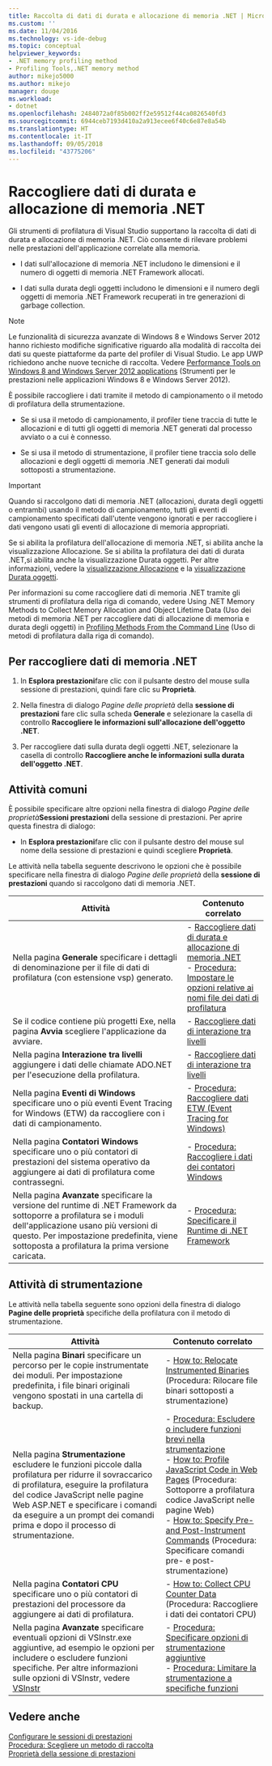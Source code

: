```yaml
---
title: Raccolta di dati di durata e allocazione di memoria .NET | Microsoft Docs
ms.custom: ''
ms.date: 11/04/2016
ms.technology: vs-ide-debug
ms.topic: conceptual
helpviewer_keywords:
- .NET memory profiling method
- Profiling Tools,.NET memory method
author: mikejo5000
ms.author: mikejo
manager: douge
ms.workload:
- dotnet
ms.openlocfilehash: 2484072a0f85b002ff2e59512f44ca0826540fd3
ms.sourcegitcommit: 6944ceb7193d410a2a913ecee6f40c6e87e8a54b
ms.translationtype: HT
ms.contentlocale: it-IT
ms.lasthandoff: 09/05/2018
ms.locfileid: "43775206"
---
```

# <a name="collect-net-memory-allocation-and-lifetime-data"></a>Raccogliere dati di durata e allocazione di memoria .NET

Gli strumenti di profilatura di Visual Studio supportano la raccolta di dati di durata e allocazione di memoria .NET. Ciò consente di rilevare problemi nelle prestazioni dell'applicazione correlate alla memoria.

- I dati sull'allocazione di memoria .NET includono le dimensioni e il numero di oggetti di memoria .NET Framework allocati.

- I dati sulla durata degli oggetti includono le dimensioni e il numero degli oggetti di memoria .NET Framework recuperati in tre generazioni di garbage collection.

> [!NOTE]
> Le funzionalità di sicurezza avanzate di Windows 8 e Windows Server 2012 hanno richiesto modifiche significative riguardo alla modalità di raccolta dei dati su queste piattaforme da parte del profiler di Visual Studio. Le app UWP richiedono anche nuove tecniche di raccolta. Vedere [Performance Tools on Windows 8 and Windows Server 2012 applications](../profiling/performance-tools-on-windows-8-and-windows-server-2012-applications.md) (Strumenti per le prestazioni nelle applicazioni Windows 8 e Windows Server 2012).

È possibile raccogliere i dati tramite il metodo di campionamento o il metodo di profilatura della strumentazione.

- Se si usa il metodo di campionamento, il profiler tiene traccia di tutte le allocazioni e di tutti gli oggetti di memoria .NET generati dal processo avviato o a cui è connesso.

- Se si usa il metodo di strumentazione, il profiler tiene traccia solo delle allocazioni e degli oggetti di memoria .NET generati dai moduli sottoposti a strumentazione.

> [!IMPORTANT]
> Quando si raccolgono dati di memoria .NET (allocazioni, durata degli oggetti o entrambi) usando il metodo di campionamento, tutti gli eventi di campionamento specificati dall'utente vengono ignorati e per raccogliere i dati vengono usati gli eventi di allocazione di memoria appropriati.

Se si abilita la profilatura dell'allocazione di memoria .NET, si abilita anche la visualizzazione Allocazione. Se si abilita la profilatura dei dati di durata .NET,si abilita anche la visualizzazione Durata oggetti. Per altre informazioni, vedere la [visualizzazione Allocazione](../profiling/dotnet-memory-allocations-view.md) e la [visualizzazione Durata oggetti](../profiling/object-lifetime-view.md).

Per informazioni su come raccogliere dati di memoria .NET tramite gli strumenti di profilatura della riga di comando, vedere Using .NET Memory Methods to Collect Memory Allocation and Object Lifetime Data (Uso dei metodi di memoria .NET per raccogliere dati di allocazione di memoria e durata degli oggetti) in [Profiling Methods From the Command Line](../profiling/using-profiling-methods-to-collect-performance-data-from-the-command-line.md) (Uso di metodi di profilatura dalla riga di comando).

## <a name="to-collect-net-memory-data"></a>Per raccogliere dati di memoria .NET

1. In **Esplora prestazioni**fare clic con il pulsante destro del mouse sulla sessione di prestazioni, quindi fare clic su **Proprietà**.

2. Nella finestra di dialogo *Pagine delle proprietà* della **sessione di prestazioni** fare clic sulla scheda **Generale** e selezionare la casella di controllo **Raccogliere le informazioni sull'allocazione dell'oggetto .NET**.

3. Per raccogliere dati sulla durata degli oggetti .NET, selezionare la casella di controllo **Raccogliere anche le informazioni sulla durata dell'oggetto .NET**.

## <a name="common-tasks"></a>Attività comuni

È possibile specificare altre opzioni nella finestra di dialogo _Pagine delle proprietà_**Sessioni prestazioni** della sessione di prestazioni. Per aprire questa finestra di dialogo:

- In **Esplora prestazioni**fare clic con il pulsante destro del mouse sul nome della sessione di prestazioni e quindi scegliere **Proprietà**.

Le attività nella tabella seguente descrivono le opzioni che è possibile specificare nella finestra di dialogo _Pagine delle proprietà_ della **sessione di prestazioni** quando si raccolgono dati di memoria .NET.

|Attività|Contenuto correlato|
|----------|---------------------|
|Nella pagina **Generale** specificare i dettagli di denominazione per il file di dati di profilatura (con estensione vsp) generato.|- [Raccogliere dati di durata e allocazione di memoria .NET](../profiling/collecting-dotnet-memory-allocation-and-lifetime-data.md)<br />- [Procedura: Impostare le opzioni relative ai nomi file dei dati di profilatura](../profiling/how-to-set-performance-data-file-name-options.md)|
|Se il codice contiene più progetti Exe, nella pagina **Avvia** scegliere l'applicazione da avviare.|- [Raccogliere dati di interazione tra livelli](../profiling/collecting-tier-interaction-data.md)|
|Nella pagina **Interazione tra livelli** aggiungere i dati delle chiamate ADO.NET per l'esecuzione della profilatura.|- [Raccogliere dati di interazione tra livelli](../profiling/collecting-tier-interaction-data.md)|
|Nella pagina **Eventi di Windows** specificare uno o più eventi Event Tracing for Windows (ETW) da raccogliere con i dati di campionamento.|- [Procedura: Raccogliere dati ETW (Event Tracing for Windows)](../profiling/how-to-collect-event-tracing-for-windows-etw-data.md)|
|Nella pagina **Contatori Windows** specificare uno o più contatori di prestazioni del sistema operativo da aggiungere ai dati di profilatura come contrassegni.|- [Procedura: Raccogliere i dati dei contatori Windows](../profiling/how-to-collect-windows-counter-data.md)|
|Nella pagina **Avanzate** specificare la versione del runtime di .NET Framework da sottoporre a profilatura se i moduli dell'applicazione usano più versioni di questo. Per impostazione predefinita, viene sottoposta a profilatura la prima versione caricata.|- [Procedura: Specificare il Runtime di .NET Framework](../profiling/how-to-specify-the-dotnet-framework-runtime.md)|

## <a name="instrumentation-tasks"></a>Attività di strumentazione

Le attività nella tabella seguente sono opzioni della finestra di dialogo **Pagine delle proprietà** specifiche della profilatura con il metodo di strumentazione.

|Attività|Contenuto correlato|
|----------|---------------------|
|Nella pagina **Binari** specificare un percorso per le copie instrumentate dei moduli. Per impostazione predefinita, i file binari originali vengono spostati in una cartella di backup.|- [How to: Relocate Instrumented Binaries](../profiling/how-to-relocate-instrumented-binaries.md) (Procedura: Rilocare file binari sottoposti a strumentazione)|
|Nella pagina **Strumentazione** escludere le funzioni piccole dalla profilatura per ridurre il sovraccarico di profilatura, eseguire la profilatura del codice JavaScript nelle pagine Web ASP.NET e specificare i comandi da eseguire a un prompt dei comandi prima e dopo il processo di strumentazione.|- [Procedura: Escludere o includere funzioni brevi nella strumentazione](../profiling/how-to-exclude-or-include-short-functions-from-instrumentation.md)<br />- [How to: Profile JavaScript Code in Web Pages](../profiling/how-to-profile-javascript-code-in-web-pages.md) (Procedura: Sottoporre a profilatura codice JavaScript nelle pagine Web)<br />- [How to: Specify Pre- and Post-Instrument Commands](../profiling/how-to-specify-pre-and-post-instrument-commands.md) (Procedura: Specificare comandi pre- e post-strumentazione)|
|Nella pagina **Contatori CPU** specificare uno o più contatori di prestazioni del processore da aggiungere ai dati di profilatura.|- [How to: Collect CPU Counter Data](../profiling/how-to-collect-cpu-counter-data.md) (Procedura: Raccogliere i dati dei contatori CPU)|
|Nella pagina **Avanzate** specificare eventuali opzioni di VSInstr.exe aggiuntive, ad esempio le opzioni per includere o escludere funzioni specifiche. Per altre informazioni sulle opzioni di VSInstr, vedere [VSInstr](../profiling/vsinstr.md)|- [Procedura: Specificare opzioni di strumentazione aggiuntive](../profiling/how-to-specify-additional-instrumentation-options.md)<br />- [Procedura: Limitare la strumentazione a specifiche funzioni](../profiling/how-to-limit-instrumentation-to-specific-functions.md)|

## <a name="see-also"></a>Vedere anche

[Configurare le sessioni di prestazioni](../profiling/configuring-performance-sessions.md)  
[Procedura: Scegliere un metodo di raccolta](../profiling/how-to-choose-collection-methods.md)  
[Proprietà della sessione di prestazioni](../profiling/performance-session-properties.md)
